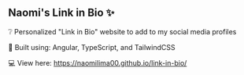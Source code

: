 ## Naomi's Link in Bio ✨

❔ Personalized "Link in Bio" website to add to my social media profiles

🔧 Built using: Angular, TypeScript, and TailwindCSS

💻 View here: https://naomilima00.github.io/link-in-bio/
